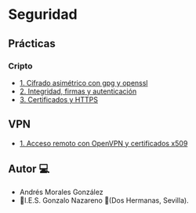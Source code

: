 # Seguridad
## Prácticas

### Cripto

- [1. Cifrado asimétrico con gpg y openssl](./Practicas/Cifadro-Asimétrico.md)
- [2. Integridad, firmas y autenticación](./Practicas/Integridadi-firmas-y-autencificación.md)
- [3. Certificados y HTTPS](./Practicas/certificados-y-HTTPS.md)

## VPN

- [1. Acceso remoto con OpenVPN y certificados x509](./Practicas/VPN/a.md)

## Autor :computer:
* Andrés Morales González
* :school:I.E.S. Gonzalo Nazareno :round_pushpin:(Dos Hermanas, Sevilla).
